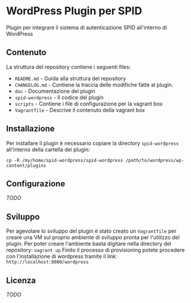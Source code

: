 # WordPress Plugin per SPID

Plugin per integrare il sistema di autenticazione SPID all'interno di WordPress

## Contenuto

La struttura del repository contiene i seguenti files:
* `README.md` - Guida alla struttura del repository
* `CHANGELOG.md` - Contiene la traccia delle modifiche fatte al plugin.
* `doc` - Documentazione del plugin
* `spid-wordpress` - Il codice del plugin
* `scripts` - Contiene i file di configurazione per la vagrant box
* `Vagrantfile` - Descrive il contenuto della vagrant box

## Installazione

Per installare il plugin è necessario copiare la directory `spid-wordpress` all'interno della cartella dei plugin:

   `cp -R /my/home/spid-wordpress/spid-wordpress /path/to/wordpress/wp-content/plugins`

## Configurazione

*TODO*

## Sviluppo

Per agevolare lo sviluppo del plugin è stato creato un `Vagrantfile` per creare una VM sul proprio ambiente di sviluppo pronta per l'utilizzo del plugin.
Per poter creare l'ambiente basta digitare nella directory del repository:
   `vagrant up`
Finito il processo di provisioning potete procedere con l'installazione di wordpress tramite il link:
   `http://localhost:8080/wordpress`


## Licenza

*TODO*


